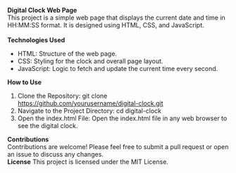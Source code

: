 **Digital Clock Web Page** <br />
This project is a simple web page that displays the current date and time in HH:MM:SS format. It is designed using HTML, CSS, and JavaScript.<br />
<br />
**Technologies Used**<br />

* HTML: Structure of the web page.
* CSS: Styling for the clock and overall page layout.
* JavaScript: Logic to fetch and update the current time every second.
  
**How to Use**
1. Clone the Repository:
git clone https://github.com/yourusername/digital-clock.git
2. Navigate to the Project Directory:
cd digital-clock
3. Open the index.html File:
 Open the index.html file in any web browser to see the digital clock.



**Contributions** <br />
Contributions are welcome! Please feel free to submit a pull request or open an issue to discuss any changes.<br />
**License**
This project is licensed under the MIT License.


